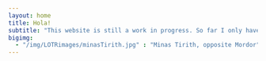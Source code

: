 ```yaml
---
layout: home
title: Hola!
subtitle: "This website is still a work in progress. So far I only have some CTF writeups."
bigimg:
  - "/img/LOTRimages/minasTirith.jpg" : "Minas Tirith, opposite Mordor"
---
```


<!-- <img src="/assets/img/Misc/mountains1.jpg" alt="A Gorgeous Mountain Image"> -->

<!-- <img src="/assets/img/Misc/helmsDeep.jpg" alt="The Greatest Battle In History!"> -->


